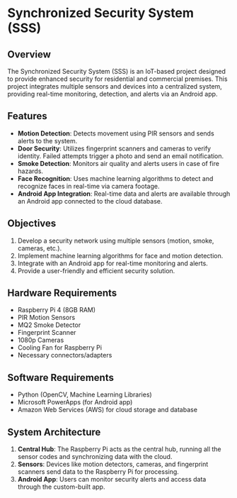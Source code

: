 # Synchronized Security System (SSS)

## Overview
The Synchronized Security System (SSS) is an IoT-based project designed to provide enhanced security for residential and commercial premises. This project integrates multiple sensors and devices into a centralized system, providing real-time monitoring, detection, and alerts via an Android app.

## Features
- **Motion Detection**: Detects movement using PIR sensors and sends alerts to the system.
- **Door Security**: Utilizes fingerprint scanners and cameras to verify identity. Failed attempts trigger a photo and send an email notification.
- **Smoke Detection**: Monitors air quality and alerts users in case of fire hazards.
- **Face Recognition**: Uses machine learning algorithms to detect and recognize faces in real-time via camera footage.
- **Android App Integration**: Real-time data and alerts are available through an Android app connected to the cloud database.

## Objectives
1. Develop a security network using multiple sensors (motion, smoke, cameras, etc.).
2. Implement machine learning algorithms for face and motion detection.
3. Integrate with an Android app for real-time monitoring and alerts.
4. Provide a user-friendly and efficient security solution.

## Hardware Requirements
- Raspberry Pi 4 (8GB RAM)
- PIR Motion Sensors
- MQ2 Smoke Detector
- Fingerprint Scanner
- 1080p Cameras
- Cooling Fan for Raspberry Pi
- Necessary connectors/adapters

## Software Requirements
- Python (OpenCV, Machine Learning Libraries)
- Microsoft PowerApps (for Android app)
- Amazon Web Services (AWS) for cloud storage and database

## System Architecture
1. **Central Hub**: The Raspberry Pi acts as the central hub, running all the sensor codes and synchronizing data with the cloud.
2. **Sensors**: Devices like motion detectors, cameras, and fingerprint scanners send data to the Raspberry Pi for processing.
3. **Android App**: Users can monitor security alerts and access data through the custom-built app.
